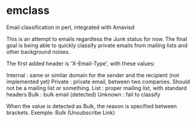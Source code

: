 emclass
=======

Email classification in perl, integrated with Amavisd

This is an attempt to emails regardless the Junk status for now.
The final goal is being able to quickly classify private emails from mailing lists and other background noises.

The first added header is 'X-Email-Type', with these values:

Internal  : same or similar domain for the sender and the recipient (not implemented yet)
Private   : private email, between two companies. Should not be a mailing list or something.
List      : proper mailing list, with standard headers
Bulk      : bulk email (detected)
Unknown   : fail to classify

When the value is detected as Bulk, the reason is specified between brackets.
Exemple: Bulk (Unsubscribe Link)

